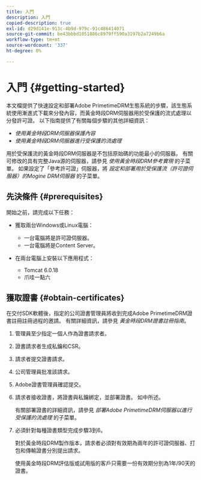 ```yaml
---
title: 入門
description: 入門
copied-description: true
exl-id: d29d141e-913c-4b9d-979c-91c486414071
source-git-commit: be43bbbd1051886c8979ff590a3197b2a7249b6a
workflow-type: tm+mt
source-wordcount: '337'
ht-degree: 0%

---
```


# 入門 {#getting-started}

本文檔提供了快速設定和部署Adobe PrimetimeDRM生態系統的步驟，該生態系統使用漸進式下載來分發內容，而黃金時段DRM伺服器用於受保護的流式處理以分發許可證。 以下指南提供了有關每個步驟的其他詳細資訊：

* *使用黃金時段DRM伺服器保護內容*
* *使用黃金時段DRM伺服器進行受保護的流處理*

用於受保護流的黃金時段DRM伺服器是不包括原始碼的功能最小的伺服器。 有關可修改的具有完整Java源的伺服器，請參見 *使用黃金時段DRM參考實現* 的子菜單。 如果設定了「參考許可證」伺服器，將 *設定和部署用於受保護流（許可證伺服器）的Mogine DRM伺服器* 的子菜單。

## 先決條件 {#prerequisites}

開始之前，請完成以下任務：

* 獲取兩台Windows或Linux電腦：

   * 一台電腦將是許可證伺服器。
   * 一台電腦將是Content Server。

* 在兩台電腦上安裝以下應用程式：

   * Tomcat 6.0.18
   * 爪哇一點六

## 獲取證書 {#obtain-certificates}

在交付SDK軟體後，指定的公司證書管理員將收到完成Adobe PrimetimeDRM證書註冊註冊過程的邀請。 有關詳細資訊，請參見 *黃金時段DRM證書註冊指南*。

1. 管理員至少指定一個人作為證書請求者。
1. 證書請求者生成私鑰和CSR。
1. 請求者提交證書請求。
1. 公司管理員批准該請求。
1. Adobe證書管理員確認提交。
1. 請求者接收證書，將證書與私鑰綁定，並部署證書。 如中所述。

   有關部署證書的詳細資訊，請參見 *部署Adobe PrimetimeDRM伺服器以進行受保護的流處理* 的子菜單。
1. 必須針對每種證書類型完成步驟3到6。

   對於黃金時段DRM製作版本，請求者必須對有效期為兩年的許可證伺服器、打包和傳輸證書分別提出請求。

   使用黃金時段DRM評估版或試用版的客戶只需要一份有效期分別為1年/90天的證書。
